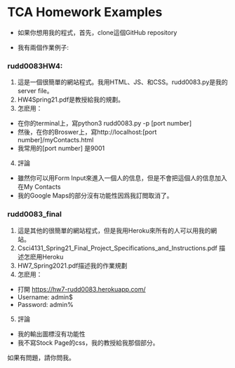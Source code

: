 # TCA Homework Examples

- 如果你想用我的程式，首先，clone這個GitHub repository

- 我有兩個作業例子:

### rudd0083HW4:
1. 這是一個很簡單的網站程式。我用HTML、JS、和CSS。rudd0083.py是我的server file。
2. HW4Spring21.pdf是教授給我的規劃。
3. 怎麽用：
  - 在你的terminal上，寫python3 rudd0083.py -p [port number]
  - 然後，在你的Broswer上，寫http://localhost:[port number]/myContacts.html
  - 我常用的[port number] 是9001
4. 評論
  - 雖然你可以用Form Input來進入一個人的信息，但是不會把這個人的信息加入在My Contacts
  - 我的Google Maps的部分沒有功能性因爲我訂閲取消了。

### rudd0083_final
1. 這是其他的很簡單的網站程式，但是我用Heroku來所有的人可以用我的網站。
2. Csci4131_Spring21_Final_Project_Specifications_and_Instructions.pdf 描述怎麽用Heroku
3. HW7_Spring2021.pdf描述我的作業規劃
4. 怎麽用：
  - 打開 https://hw7-rudd0083.herokuapp.com/
  - Username: admin$
  - Password: admin%
5. 評論
  - 我的輸出圖標沒有功能性
  - 我不寫Stock Page的css，我的教授給我那個部分。

如果有問題，請你問我。
